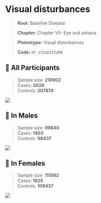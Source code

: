 # Visual disturbances

> **Root:** Baseline Disease  

> **Chapter:** Chapter VII- Eye and adnexa  

> **Phenotype:** Visual disturbances  

> **Code:** `H7_VISUDISTURB`

## 🧪 All Participants  
> Sample size: **210902**  
> Cases: **3028**  
> Controls: **207874**
<img src="/Disease/Figures/ALL/Incidence/H7_VISUDISTURB.png"/>
<CsvTable src="/Disease_Data/ALL/Incidence/COX_H7_VISUDISTURB.csv" label="🔍 View full results" />

## 👨 In Males  
> Sample size: **99840**  
> Cases: **1403**  
> Controls: **98437**
<img src="/Disease/Figures/Male/Incidence/H7_VISUDISTURB.png"/>
<CsvTable src="/Disease_Data/Male/Incidence/COX_H7_VISUDISTURB.csv" label="🔍 View full results" />

## 👩 In Females  
> Sample size: **111062**  
> Cases: **1625**  
> Controls: **109437**
<img src="/Disease/Figures/Female/Incidence/H7_VISUDISTURB.png"/>
<CsvTable src="/Disease_Data/Female/Incidence/COX_H7_VISUDISTURB.csv" label="🔍 View full results" />
